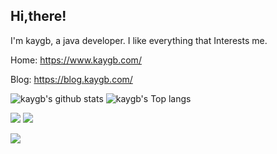 ## Hi,there! 

I'm kaygb, a java developer. I like everything that Interests me.

Home: https://www.kaygb.com/

Blog: https://blog.kaygb.com/

<img src="https://github-readme-stats.vercel.app/api?username=kaygb&show_icons=true&icon_color=0366d6&bg_color=ffffff&hide_title=true&hide=contribs&include_all_commits=true" alt="kaygb's github stats"/>
<img src="https://github-readme-stats.vercel.app/api/top-langs/?username=kaygb&layout=compact" alt="kaygb's Top langs"/>


[![](https://data.jsdelivr.com/v1/package/gh/kaygb/kaygb/badge)](https://www.jsdelivr.com/package/gh/kaygb/kaygb)
[![](https://img.shields.io/github/license/kaygb/kaygb)](https://github.com/kaygb/kaygb/blob/master/LICENSE)

[![](https://i.loli.net/2020/11/29/tTI94Yde7WmCfSV.png)](https://www.pixiv.net/artworks/85318529)
